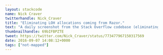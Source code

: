 ```yaml
---
layout: stackcode
name: Nick Craver
twitterhandle: Nick_Craver
title: "Eliminating LOH allocations coming from Razor."
text: "A daily screenshot from the Stack Overflow codebase (eliminating LOH allocations coming from Razor). "
thumbnailhandle: 69bIFBPZTE
tweet: https://twitter.com/Nick_Craver/status/773477967150317569
date: 2016-09-07 14:08:12+0000
tags: ["not-mapped"]
---
```

